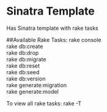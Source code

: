 # Sinatra Template
Has Sinatra template with rake tasks

##Available Rake Tasks:
rake console            
rake db:create          
rake db:drop            
rake db:migrate          
rake db:reset           
rake db:seed            
rake db:version         
rake generate:migration  
rake generate:model     

To view all rake tasks:
rake -T
